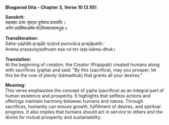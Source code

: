 **Bhagavad Gita - Chapter 3, Verse 10 (3.10):**

**Sanskrit:**     
सहयज्ञाः प्रजाः सृष्ट्वा पुरोवाच प्रजापतिः।     
अनेन प्रसविष्यध्वमेष वोऽस्त्विष्टकामधुक्॥    

**Transliteration:**     
Saha-yajñāḥ prajāḥ sṛṣṭvā purovāca prajāpatiḥ।        
Anena prasaviṣyadhvam eṣa vo'stv iṣṭa-kāma-dhuk॥        

**Translation:**        
At the beginning of creation, the Creator (Prajapati) created humans along with sacrifices (yajña) and said: "By this (sacrifice), may you prosper; let this be the cow of plenty (kāmadhuk) that grants all your desires."

**Meaning:**      
This verse emphasizes the concept of yajña (sacrifice) as an integral part of human existence and prosperity. It highlights that selfless actions and offerings maintain harmony between humans and nature. Through sacrifices, humanity can ensure growth, fulfillment of desires, and spiritual progress. It also implies that humans should act in service to others and the divine for mutual prosperity and sustainability.
